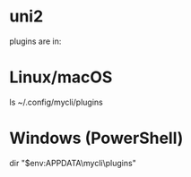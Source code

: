 # uni2

plugins are in:
# Linux/macOS
ls ~/.config/mycli/plugins

# Windows (PowerShell)
dir "$env:APPDATA\mycli\plugins"